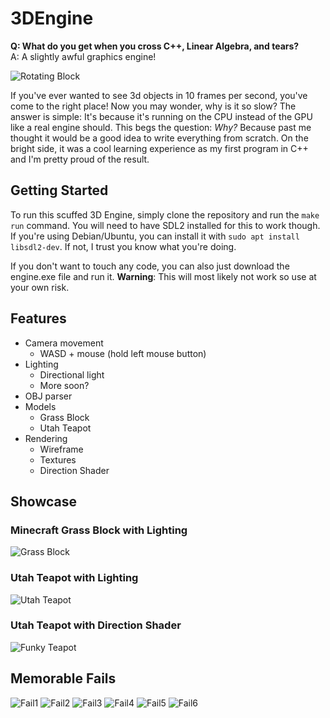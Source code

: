# 3DEngine

**Q: What do you get when you cross C++, Linear Algebra, and tears?**  
A: A slightly awful graphics engine!

![Rotating Block](/src/Assets/Images/rotating.gif)

If you've ever wanted to see 3d objects in 10 frames per second, you've come to the right place! Now you may wonder, why is it so slow? The answer is simple: It's because it's running on the CPU instead of the GPU like a real engine should. This begs the question: *Why?* Because past me thought it would be a good idea to write everything from scratch. On the bright side, it was a cool learning experience as my first program in C++ and I'm pretty proud of the result.

## Getting Started

To run this scuffed 3D Engine, simply clone the repository and run the `make run` command. You will need to have SDL2 installed for this to work though. If you're using Debian/Ubuntu, you can install it with `sudo apt install libsdl2-dev`. If not, I trust you know what you're doing.

If you don't want to touch any code, you can also just download the engine.exe file and run it. **Warning**: This will most likely not work so use at your own risk.

## Features

- Camera movement 
    - WASD + mouse (hold left mouse button)
- Lighting 
    - Directional light
    - More soon?
- OBJ parser
- Models   
    - Grass Block
    - Utah Teapot
- Rendering
    - Wireframe
    - Textures
    - Direction Shader

## Showcase

### Minecraft Grass Block with Lighting 
![Grass Block](/src/Assets/Images/grass.png)
### Utah Teapot with Lighting
![Utah Teapot](/src/Assets/Images/teapot.png)
### Utah Teapot with Direction Shader
![Funky Teapot](/src/Assets/Images/funky_teapot.png)

## Memorable Fails

![Fail1](/src/Assets/Images/Fails/Fail1.png)
![Fail2](/src/Assets/Images/Fails/Fail2.png)
![Fail3](/src/Assets/Images/Fails/Fail3.png)
![Fail4](/src/Assets/Images/Fails/Fail4.png)
![Fail5](/src/Assets/Images/Fails/Fail5.png)
![Fail6](/src/Assets/Images/Fails/Fail6.png)